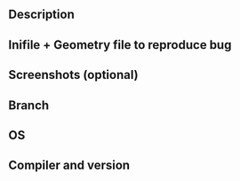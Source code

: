 ## Description


## Inifile + Geometry file to reproduce bug


## Screenshots (optional)


## Branch


## OS


## Compiler and version


